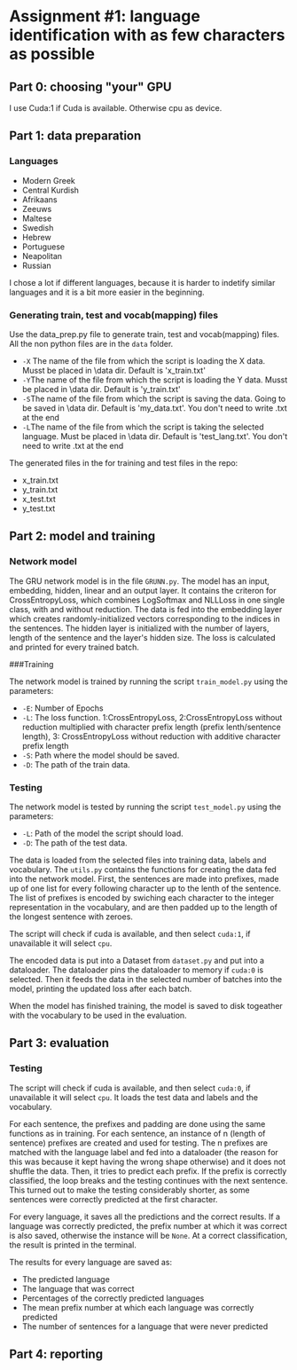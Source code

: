 # Assignment #1: language identification with as few characters as possible 
## Part 0: choosing "your" GPU
I use Cuda:1  if Cuda is available. Otherwise cpu as device.

## Part 1: data preparation

### Languages
* Modern Greek
* Central Kurdish
* Afrikaans
* Zeeuws
* Maltese
* Swedish
* Hebrew
* Portuguese
* Neapolitan
* Russian

I chose a lot if different languages, because it is harder to indetify similar languages and it is a bit more easier in the beginning.  

### Generating train, test and vocab(mapping) files

Use the data_prep.py file to generate train, test and vocab(mapping) files. All the non python files are in the `data` folder.

* `-X` The name of the file from which the script is loading the X data. Musst be placed in \data dir. Default is 'x_train.txt'
* `-Y`The name of the file from which the script is loading the Y data. Musst be placed in \data dir. Default is 'y_train.txt'
* `-S`The name of the file from which the script is saving the data. Going to be saved in \data dir. Default is 'my_data.txt'. You don't need to write .txt at the end
* `-L`The name of the file from which the script is taking the selected language.  Must be placed in \data dir. Default is 'test_lang.txt'. You don't need to write .txt at the end

The generated files in the for training and test files in the repo:

* x_train.txt
* y_train.txt
* x_test.txt
* y_test.txt

## Part 2: model and training 

### Network model

The GRU network model is in the file `GRUNN.py`. The model has an input, embedding, hidden, linear and an output layer.
 It contains the criteron for  CrossEntropyLoss, which combines LogSoftmax and NLLLoss in one single class, with and without reduction. 
 The data is fed into the embedding layer which creates randomly-initialized vectors corresponding to the indices in the sentences. 
 The hidden layer is initialized with the number of layers, length of the sentence and the layer's hidden size. The loss is calculated and printed for every trained batch.

###Training

The network model is trained by running the script `train_model.py` using the parameters:

* `-E`: Number of Epochs
* `-L`: The loss function. 1:CrossEntropyLoss, 2:CrossEntropyLoss without reduction multiplied with character prefix length (prefix lenth/sentence length), 3: CrossEntropyLoss without reduction with additive character prefix length
* `-S`: Path where the model should be saved.
* `-D`: The path of the train data.


### Testing

The network model is tested by running the script `test_model.py` using the parameters:

* `-L`: Path of the model the script should load.
* `-D`:  The path of the test data.

The data is loaded from the selected files into training data, labels and vocabulary. The `utils.py` contains the functions for creating the  data fed into the network model.
First, the sentences are made into prefixes, made up of one list for every following character up to the lenth of the sentence.
The list of prefixes is encoded by swiching each character to the integer representation in the vocabulary, and are then padded up to the length of the longest sentence with zeroes.

The script will check if cuda is available, and then select `cuda:1`, if unavailable it will select `cpu`.

The encoded data is put into a Dataset from `dataset.py` and put into a dataloader. The dataloader pins the dataloader to memory if `cuda:0` is selected. Then it feeds the data in the selected number of batches into the model, printing the updated loss after each batch.

When the model has finished training, the model is saved to disk togeather with the vocabulary to be used in the evaluation.

## Part 3: evaluation

### Testing

The script will check if cuda is available, and then select `cuda:0`, if unavailable it will select `cpu`.
It loads the test data and labels and the vocabulary.

For each sentence, the  prefixes and padding are done using the same functions as in training. For each sentence, an instance of n (length of sentence) prefixes are created and used for testing. The n prefixes are matched with the language label and fed into a dataloader (the reason for this was because it kept having the wrong shape otherwise) and it does not shuffle the data. Then, it tries to predict each prefix. If the prefix is correctly classified, the loop breaks and the testing continues with the next sentence. This turned out to make the testing considerably shorter, as some sentences were correctly predicted at the first character.

For every language, it saves all the predictions and the correct results. If a language was correctly predicted, the prefix number at which it was correct is also saved, otherwise the instance will be `None`. At a correct classification, the result is printed in the terminal.

The results for every language are saved as:

* The predicted language
* The language that was correct
* Percentages of the correctly predicted languages
* The mean prefix number at which each language was correctly predicted
* The number of sentences for a language that were never predicted

## Part 4: reporting